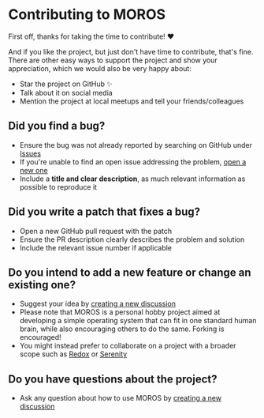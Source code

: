 # Contributing to MOROS

First off, thanks for taking the time to contribute! ❤️

And if you like the project, but just don't have time to contribute, that's
fine. There are other easy ways to support the project and show your
appreciation, which we would also be very happy about:

- Star the project on GitHub ✨
- Talk about it on social media
- Mention the project at local meetups and tell your friends/colleagues

## Did you find a bug?

- Ensure the bug was not already reported by searching on GitHub under
  [Issues][1]
- If you're unable to find an open issue addressing the problem,
  [open a new one][2]
- Include a **title and clear description**, as much relevant information as
  possible to reproduce it

## Did you write a patch that fixes a bug?

- Open a new GitHub pull request with the patch
- Ensure the PR description clearly describes the problem and solution
- Include the relevant issue number if applicable

## Do you intend to add a new feature or change an existing one?

- Suggest your idea by [creating a new discussion][3]
- Please note that MOROS is a personal hobby project aimed at developing a
  simple operating system that can fit in one standard human brain, while also
  encouraging others to do the same. Forking is encouraged!
- You might instead prefer to collaborate on a project with a broader scope such
  as [Redox](https://www.redox-os.org/) or [Serenity](https://serenityos.org/)

## Do you have questions about the project?

- Ask any question about how to use MOROS by [creating a new discussion][4]

  [1]: https://github.com/vinc/moros/issues
  [2]: https://github.com/vinc/moros/issues/new
  [3]: https://github.com/vinc/moros/discussions/new?category=ideas
  [4]: https://github.com/vinc/moros/discussions/new?category=q-a
